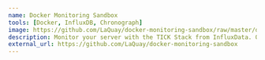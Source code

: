 ```yaml
---
name: Docker Monitoring Sandbox
tools: [Docker, InfluxDB, Chronograph]
image: https://github.com/LaQuay/docker-monitoring-sandbox/raw/master/docs/tick_docker.png
description: Monitor your server with the TICK Stack from InfluxData. Open source components which makes collection, storage, graphing, alerting, metrics and events easy.
external_url: https://github.com/LaQuay/docker-monitoring-sandbox
---
```

